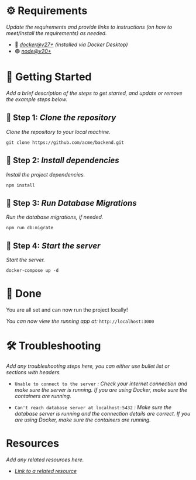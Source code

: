 # ⚙️ Requirements

*Update the requirements and provide links to instructions (on how to meet/install the requirements) as needed.*

* 🐳 [*docker@v27+*](https://docs.docker.com/desktop/install/mac-install/) *(installed via Docker Desktop)*
* 🟢 [*node@v20+*](https://nodejs.org/en/download)

# 🚀 Getting Started

*Add a brief description of the steps to get started, and update or remove the example steps below.*

## 🔹 Step 1: *Clone the repository*

*Clone the repository to your local machine.*

```shell
git clone https://github.com/acme/backend.git
```

## 🔹 Step 2: *Install dependencies*

*Install the project dependencies.*

```shell
npm install
```

## 🔹 Step 3: *Run Database Migrations*

*Run the database migrations, if needed.*

```shell
npm run db:migrate
```

## 🔹 Step 4: *Start the server*

*Start the server.*

```shell
docker-compose up -d
```

# 🎉 Done

You are all set and can now run the project locally!

*You can now view the running app at:* `http://localhost:3000`

# 🛠️ Troubleshooting

*Add any troubleshooting steps here, you can either use bullet list or sections with headers.*

* `Unable to connect to the server` *: Check your internet connection and make sure the server is running.* *If you are using Docker, make sure the containers are running.*

* `Can't reach database server at localhost:5432` *: Make sure the database server is running and the connection details are correct.* *If you are using Docker, make sure the containers are running.*

# Resources

*Add any related resources here.*

* [*Link to a related resource*](https://example.com)
